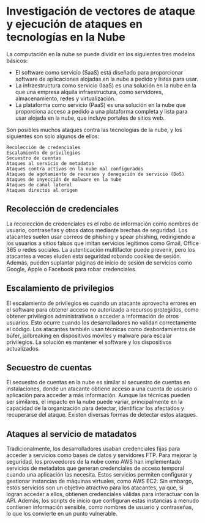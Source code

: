 # Investigación de vectores de ataque y ejecución de ataques en tecnologías en la Nube

La computación en la nube se puede dividir en los siguientes tres modelos básicos:
  
- El software como servicio (SaaS) está diseñado para proporcionar software de aplicaciones alojadas en la nube a pedido y listas para usar.
- La infraestructura como servicio (IaaS) es una solución en la nube en la que una empresa alquila infraestructura, como servidores, almacenamiento, redes y virtualización.
- La plataforma como servicio (PaaS) es una solución en la nube que proporciona acceso a pedido a una plataforma completa y lista para usar alojada en la nube, que incluye portales de sitios web.

Son posibles muchos ataques contra las tecnologías de la nube, y los siguientes son solo algunos de ellos:

    Recolección de credenciales
    Escalamiento de privilegios
    Secuestro de cuentas
    Ataques al servicio de metadatos
    Ataques contra activos en la nube mal configurados
    Ataques de agotamiento de recursos y denegación de servicio (DoS)
    Ataques de inyección de malware en la nube
    Ataques de canal lateral
    Ataques directos al origen

## Recolección de credenciales

La recolección de credenciales es el robo de información como nombres de usuario, contraseñas y otros datos mediante brechas de seguridad. Los atacantes suelen usar correos de phishing y spear phishing, redirigiendo a los usuarios a sitios falsos que imitan servicios legítimos como Gmail, Office 365 o redes sociales. 
La autenticación multifactor puede prevenir, pero los atacantes a veces eluden esta seguridad robando cookies de sesión. Además, pueden suplantar páginas de inicio de sesión de servicios como Google, Apple o Facebook para robar credenciales.

## Escalamiento de privilegios

El escalamiento de privilegios es cuando un atacante aprovecha errores en el software para obtener acceso no autorizado a recursos protegidos, como obtener privilegios administrativos o acceder a información de otros usuarios. Esto ocurre cuando los desarrolladores no validan correctamente el código. Los atacantes también usan técnicas como desbordamientos de búfer, jailbreaking en dispositivos móviles y malware para escalar privilegios.
La solución es mantener el software y los dispositivos actualizados.

## Secuestro de cuentas

El secuestro de cuentas en la nube es similar al secuestro de cuentas en instalaciones, donde un atacante obtiene acceso a una cuenta de usuario o aplicación para acceder a más información. 
Aunque las técnicas pueden ser similares, el impacto en la nube puede variar, principalmente en la capacidad de la organización para detectar, identificar los afectados y recuperarse del ataque. Existen diversas formas de detectar estos ataques.

## Ataques al servicio de matadatos

Tradicionalmente, los desarrolladores usaban credenciales fijas para acceder a servicios como bases de datos y servidores FTP. Para mejorar la seguridad, los proveedores de la nube como AWS han implementado servicios de metadatos que generan credenciales de acceso temporal cuando una aplicación las necesita. Estos servicios permiten configurar y gestionar instancias de máquinas virtuales, como AWS EC2. Sin embargo, estos servicios son un objetivo atractivo para los atacantes, ya que, si logran acceder a ellos, obtienen credenciales válidas para interactuar con la API. Además, los scripts de inicio que configuran estas instancias a menudo contienen información sensible, como nombres de usuario y contraseñas, lo que los convierte en un punto vulnerable.

